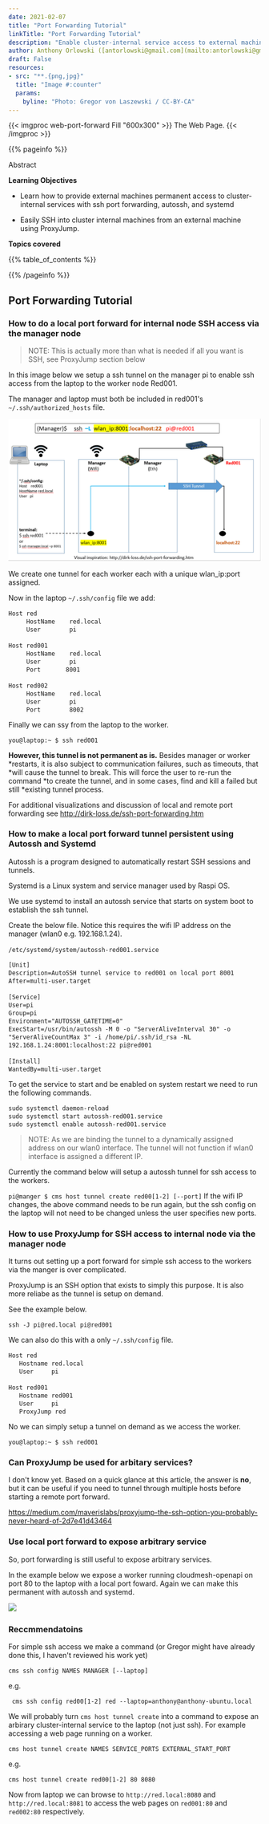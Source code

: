 ```yaml
---
date: 2021-02-07
title: "Port Forwarding Tutorial"
linkTitle: "Port Forwarding Tutorial"
description: "Enable cluster-internal service access to external machines"
author: Anthony Orlowski ([antorlowski@gmail.com](mailto:antorlowski@gmail.com))
draft: False
resources:
- src: "**.{png,jpg}"
  title: "Image #:counter"
  params:
    byline: "Photo: Gregor von Laszewski / CC-BY-CA"
---
```


{{< imgproc web-port-forward Fill "600x300" >}}
The Web Page.
{{< /imgproc >}}


{{% pageinfo %}}

Abstract

**Learning Objectives**

* Learn how to provide external machines permanent access to cluster-internal 
  services with ssh port forwarding, autossh, and systemd
  
* Easily SSH into cluster internal machines from an external machine using 
  ProxyJump.
  
**Topics covered**

{{% table_of_contents %}}

{{% /pageinfo %}}


## Port Forwarding Tutorial

### How to do a local port forward for internal node SSH access via the manager node

> NOTE: This is actually more than what is needed if all you want is SSH, see
> ProxyJump section below

In this image below we setup a ssh tunnel on the manager pi to enable ssh
access from the laptop to the worker node Red001.

The manager and laptop must both be included in red001's
`~/.ssh/authorized_hosts` file.

![](https://github.com/cloudmesh/cloudmesh-pi-cluster/raw/main/images/ssh-port-forward.PNG)

We create one tunnel for each worker each with a unique wlan_ip:port assigned.

Now in the laptop `~/.ssh/config` file we add:

```
Host red
     HostName    red.local
     User        pi

Host red001
     HostName    red.local
     User        pi
     Port       8001

Host red002
     HostName    red.local
     User        pi
     Port        8002
```

Finally we can ssy from the laptop to the worker.

```
you@laptop:~ $ ssh red001
```

**However, this tunnel is not permanent as is.** Besides manager or worker
*restarts, it is also subject to communication failures, such as timeouts, that
*will cause the tunnel to break. This will force the user to re-run the command
*to create the tunnel, and in some cases, find and kill a failed but still
*existing tunnel process.

For additional visualizations and discussion of local and remote port
forwarding see <http://dirk-loss.de/ssh-port-forwarding.htm>

### How to make a local port forward tunnel persistent using Autossh and Systemd

Autossh is a program designed to automatically restart SSH sessions and
tunnels.

Systemd is a Linux system and service manager used by Raspi OS.

We use systemd to install an autossh service that starts on system boot to
establish the ssh tunnel.

Create the below file. Notice this requires the wifi IP address on the manager
(wlan0 e.g. 192.168.1.24).

`/etc/systemd/system/autossh-red001.service`

```
[Unit]
Description=AutoSSH tunnel service to red001 on local port 8001
After=multi-user.target

[Service]
User=pi
Group=pi
Environment="AUTOSSH_GATETIME=0"
ExecStart=/usr/bin/autossh -M 0 -o "ServerAliveInterval 30" -o "ServerAliveCountMax 3" -i /home/pi/.ssh/id_rsa -NL 192.168.1.24:8001:localhost:22 pi@red001

[Install]
WantedBy=multi-user.target
```

To get the service to start and be enabled on system restart we need to run the
following commands.

```
sudo systemctl daemon-reload
sudo systemctl start autossh-red001.service
sudo systemctl enable autossh-red001.service
```

> NOTE: As we are binding the tunnel to a dynamically assigned address on our
> wlan0 interface. The tunnel will not function if wlan0 interface is assigned a
> different IP.

Currently the command below will setup a autossh tunnel for ssh access to the
workers.

``` pi@manger $ cms host tunnel create red00[1-2] [--port] ``` If the wifi IP
changes, the above command needs to be run again, but the ssh config on the
laptop will not need to be changed unless the user specifies new ports.


### How to use ProxyJump for SSH access to internal node via the manager node

It turns out setting up a port forward for simple ssh access to the workers via
the manger is over complicated.

ProxyJump is an SSH option that exists to simply this purpose. It is also more
reliabe as the tunnel is setup on demand.

See the example below.

```
ssh -J pi@red.local pi@red001
```

We can also do this with a only `~/.ssh/config` file.

```
Host red
   Hostname red.local
   User	    pi
   
Host red001
   Hostname red001
   User	    pi
   ProxyJump red
```

No we can simply setup a tunnel on demand as we access the worker.


```
you@laptop:~ $ ssh red001
```

### Can ProxyJump be used for arbitary services?

I don't know yet. Based on a quick glance at this article, the answer is
**no**, but it can be useful if you need to tunnel through multiple hosts
before starting a remote port forward.

<https://medium.com/maverislabs/proxyjump-the-ssh-option-you-probably-never-heard-of-2d7e41d43464>

### Use local port forward to expose arbitrary service

So, port forwarding is still useful to expose arbitrary services.

In the example below we expose a worker running cloudmesh-openapi on port 80 to
the laptop with a local port foward. Again we can make this permanent with
autossh and systemd.

![](https://github.com/cloudmesh/cloudmesh-pi-cluster/raw/main/images/web-port-forward.PNG)

### Reccmmendatoins

For simple ssh access we make a command (or Gregor might have already done
this, I haven't reviewed his work yet)

```
cms ssh config NAMES MANAGER [--laptop]
```

e.g.

```
 cms ssh config red00[1-2] red --laptop=anthony@anthony-ubuntu.local
```

We will probably turn `cms host tunnel create` into a command to expose an
arbirary cluster-internal service to the laptop (not just ssh). For example
accessing a web page running on a worker.

```
cms host tunnel create NAMES SERVICE_PORTS EXTERNAL_START_PORT
```

e.g. 

```
cms host tunnel create red00[1-2] 80 8080
```

Now from laptop we can browse to `http://red.local:8080` and
`http://red.local:8081` to access the web pages on `red001:80` and `red002:80`
respectively.